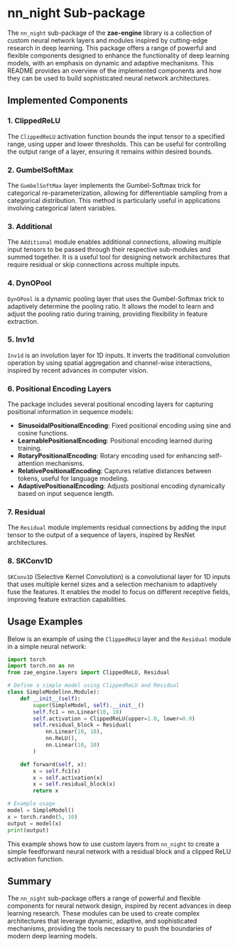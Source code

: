 # nn_night Sub-package

The `nn_night` sub-package of the **zae-engine** library is a collection of custom neural network layers and modules inspired by cutting-edge research in deep learning. This package offers a range of powerful and flexible components designed to enhance the functionality of deep learning models, with an emphasis on dynamic and adaptive mechanisms. This README provides an overview of the implemented components and how they can be used to build sophisticated neural network architectures.

## Implemented Components

### 1. ClippedReLU
The `ClippedReLU` activation function bounds the input tensor to a specified range, using upper and lower thresholds. This can be useful for controlling the output range of a layer, ensuring it remains within desired bounds.

### 2. GumbelSoftMax
The `GumbelSoftMax` layer implements the Gumbel-Softmax trick for categorical re-parameterization, allowing for differentiable sampling from a categorical distribution. This method is particularly useful in applications involving categorical latent variables.

### 3. Additional
The `Additional` module enables additional connections, allowing multiple input tensors to be passed through their respective sub-modules and summed together. It is a useful tool for designing network architectures that require residual or skip connections across multiple inputs.

### 4. DynOPool
`DynOPool` is a dynamic pooling layer that uses the Gumbel-Softmax trick to adaptively determine the pooling ratio. It allows the model to learn and adjust the pooling ratio during training, providing flexibility in feature extraction.

### 5. Inv1d
`Inv1d` is an involution layer for 1D inputs. It inverts the traditional convolution operation by using spatial aggregation and channel-wise interactions, inspired by recent advances in computer vision.

### 6. Positional Encoding Layers
The package includes several positional encoding layers for capturing positional information in sequence models:
- **SinusoidalPositionalEncoding**: Fixed positional encoding using sine and cosine functions.
- **LearnablePositionalEncoding**: Positional encoding learned during training.
- **RotaryPositionalEncoding**: Rotary encoding used for enhancing self-attention mechanisms.
- **RelativePositionalEncoding**: Captures relative distances between tokens, useful for language modeling.
- **AdaptivePositionalEncoding**: Adjusts positional encoding dynamically based on input sequence length.

### 7. Residual
The `Residual` module implements residual connections by adding the input tensor to the output of a sequence of layers, inspired by ResNet architectures.

### 8. SKConv1D
`SKConv1D` (Selective Kernel Convolution) is a convolutional layer for 1D inputs that uses multiple kernel sizes and a selection mechanism to adaptively fuse the features. It enables the model to focus on different receptive fields, improving feature extraction capabilities.

## Usage Examples
Below is an example of using the `ClippedReLU` layer and the `Residual` module in a simple neural network:

```python
import torch
import torch.nn as nn
from zae_engine.layers import ClippedReLU, Residual

# Define a simple model using ClippedReLU and Residual
class SimpleModel(nn.Module):
    def __init__(self):
        super(SimpleModel, self).__init__()
        self.fc1 = nn.Linear(10, 10)
        self.activation = ClippedReLU(upper=1.0, lower=0.0)
        self.residual_block = Residual(
            nn.Linear(10, 10),
            nn.ReLU(),
            nn.Linear(10, 10)
        )

    def forward(self, x):
        x = self.fc1(x)
        x = self.activation(x)
        x = self.residual_block(x)
        return x

# Example usage
model = SimpleModel()
x = torch.randn(5, 10)
output = model(x)
print(output)
```

This example shows how to use custom layers from `nn_night` to create a simple feedforward neural network with a residual block and a clipped ReLU activation function.

## Summary
The `nn_night` sub-package offers a range of powerful and flexible components for neural network design, inspired by recent advances in deep learning research. These modules can be used to create complex architectures that leverage dynamic, adaptive, and sophisticated mechanisms, providing the tools necessary to push the boundaries of modern deep learning models.